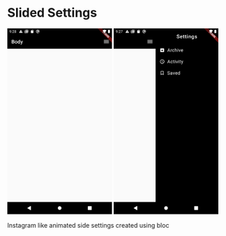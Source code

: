 # Slided Settings

<img src="assets/public/sc2.png" width="240">
<img src="assets/public/sc1.png" width="240">

Instagram like animated side settings created using bloc